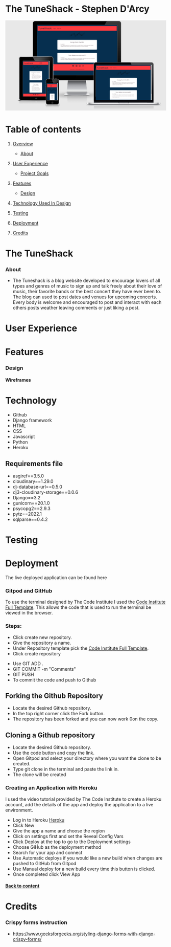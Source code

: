 # The TuneShack - Stephen D'Arcy

![Home Page](static/img/p4screenshot.PNG)

# Table of contents

1. [Overview](#Overview)
    * [About](#about)

2. [User Experience](#UserExperience)
    * [Project Goals](#Project-goals)

3. [Features](#Features)
    * [Design](#Design)

4. [Technology Used In Design](#Technology-Used-In-Design)

5. [Testing](#Testing)

6. [Deployment](#Deployment)

7. [Credits](#Credits)

# The TuneShack

### About
* The Tuneshack is a blog website developed to encourage lovers of all types and genres of music to sign up and talk freely about their love of music, their favorite bands or the best concert they have ever been to. The blog can used to post dates and venues for upcoming concerts. Every body is welcome and encouraged to post and interact with each others posts weather leaving comments or just liking a post.

# User Experience

# Features

### Design

#### Wireframes

# Technology

* Github
* Django framework
* HTML
* CSS
* Javascript
* Python
* Heroku

## Requirements file

* asgiref==3.5.0
* cloudinary==1.29.0
* dj-database-url==0.5.0
* dj3-cloudinary-storage==0.0.6
* Django==3.2
* gunicorn==20.1.0
* psycopg2==2.9.3
* pytz==2022.1
* sqlparse==0.4.2


# Testing

# Deployment

The live deployed application can be found here 

### Gitpod and GitHub

To use the terminal designed by The Code Institute I used the [Code Institute Full Template](https://github.com/Code-Institute-Org/gitpod-full-template).
This allows the code that is used to run the terminal be viewed in the browser.

### Steps:

* Click create new repository.
* Give the repository a name.
* Under Repository template pick the [Code Institute Full Template](https://github.com/Code-Institute-Org/gitpod-full-template).
* Click create repository
- Use GIT ADD .
- GIT COMMIT -m "Comments"
- GIT PUSH
- To commit the code and push to Github

## Forking the Github Repository

- Locate the desired Github repository.
- In the top right corner click the Fork button.
- The repository has been forked and you can now work 0on the copy.

## Cloning a Github repository

- Locate the desired Github repository.
- Use the code button and copy the link.
- Open Gitpod and select your directory where you want the clone to be created.
- Type git clone in the terminal and paste the link in.
- The clone will be created


### Creating an Application with Heroku

I used the video tutorial provided by The Code Institute to create a Heroku account, add the details of the app and deploy the application to a live environment.

- Log in to Heroku [Heroku](https://dashboard.heroku.com/)
- Click New 
- Give the app a name and choose the region
- Click on settings first and set the Reveal Config Vars
- Click Deploy at the top to go to the Deployment settings
- Choose GiHub as the deployment method
- Search for your app and connect
- Use Automatic deploys if you would like a new build when changes are pushed to GitHub from Gitpod
- Use Manual deploy for a new build every time this button is clicked.
- Once completed click View App

#### [Back to content](#table-of-contents)



# Credits

### Crispy forms instruction
* https://www.geeksforgeeks.org/styling-django-forms-with-django-crispy-forms/
